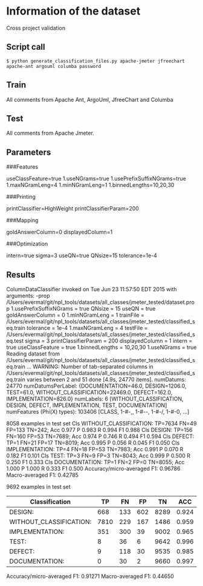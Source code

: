 # Information of the dataset
Cross project validation

## Script call

`$ python generate_classification_files.py apache-jmeter jfreechart apache-ant argouml columba password `

## Train 
All comments from Apache Ant, ArgoUml, JfreeChart and Columba

## Test

All comments from Apache Jmeter. 

## Parameters
###Features

useClassFeature=true
1.useNGrams=true
1.usePrefixSuffixNGrams=true
1.maxNGramLeng=4
1.minNGramLeng=1
1.binnedLengths=10,20,30

###Printing

printClassifier=HighWeight
printClassifierParam=200

###Mapping

goldAnswerColumn=0
displayedColumn=1

###Optimization

intern=true
sigma=3
useQN=true
QNsize=15
tolerance=1e-4

## Results
ColumnDataClassifier invoked on Tue Jun 23 11:57:50 EDT 2015 with arguments:
   -prop /Users/evermal/git/npl_tools/datasets/all_classes/jmeter_tested/dataset.prop
1.usePrefixSuffixNGrams = true
QNsize = 15
useQN = true
goldAnswerColumn = 0
1.minNGramLeng = 1
trainFile = /Users/evermal/git/npl_tools/datasets/all_classes/jmeter_tested/classified_seq.train
tolerance = 1e-4
1.maxNGramLeng = 4
testFile = /Users/evermal/git/npl_tools/datasets/all_classes/jmeter_tested/classified_seq.test
sigma = 3
printClassifierParam = 200
displayedColumn = 1
intern = true
useClassFeature = true
1.binnedLengths = 10,20,30
1.useNGrams = true
Reading dataset from /Users/evermal/git/npl_tools/datasets/all_classes/jmeter_tested/classified_seq.train ...
WARNING: Number of tab-separated columns in /Users/evermal/git/npl_tools/datasets/all_classes/jmeter_tested/classified_seq.train varies between 2 and 51
done [4.9s, 24770 items].
numDatums: 24770
numDatumsPerLabel: {DOCUMENTATION=46.0, DESIGN=1206.0, TEST=61.0, WITHOUT_CLASSIFICATION=22469.0, DEFECT=162.0, IMPLEMENTATION=826.0}
numLabels: 6 [WITHOUT_CLASSIFICATION, DESIGN, DEFECT, IMPLEMENTATION, TEST, DOCUMENTATION]
numFeatures (Phi(X) types): 103406 [CLASS, 1-#-,, 1-#--, 1-#-/, 1-#-0, ...]

8058 examples in test set
Cls WITHOUT_CLASSIFICATION: TP=7634 FN=49 FP=133 TN=242; Acc 0.977 P 0.983 R 0.994 F1 0.988
Cls DESIGN: TP=156 FN=160 FP=53 TN=7689; Acc 0.974 P 0.746 R 0.494 F1 0.594
Cls DEFECT: TP=1 FN=21 FP=17 TN=8019; Acc 0.995 P 0.056 R 0.045 F1 0.050
Cls IMPLEMENTATION: TP=4 FN=18 FP=53 TN=7983; Acc 0.991 P 0.070 R 0.182 F1 0.101
Cls TEST: TP=3 FN=9 FP=3 TN=8043; Acc 0.999 P 0.500 R 0.250 F1 0.333
Cls DOCUMENTATION: TP=1 FN=2 FP=0 TN=8055; Acc 1.000 P 1.000 R 0.333 F1 0.500
Accuracy/micro-averaged F1: 0.96786
Macro-averaged F1: 0.42785

9692 examples in test set

|Classification          | TP |FN |FP |TN  |ACC  | P   |  R  | F1  |
|------------------------|----|---|---|----|-----|-----|-----|-----|
|DESIGN:                 |668 |133|602|8289|0.924|0.526|0.834|0.645|
|WITHOUT_CLASSIFICATION: |7810|229|167|1486|0.959|0.979|0.972|0.975|
|IMPLEMENTATION:         |351 |300|39 |9002|0.965|0.900|0.539|0.674|
|TEST:                   |8   |36 |6  |9642|0.996|0.571|0.182|0.276|
|DEFECT:                 |9   |118|30 |9535|0.985|0.231|0.071|0.108|
|DOCUMENTATION:          |0   |30 |2  |9660|0.997|0.000|0.000|0.000|

Accuracy/micro-averaged F1: 0.91271
Macro-averaged F1: 0.44650





